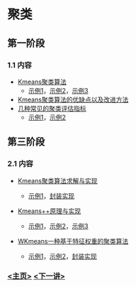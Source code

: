 # 聚类

## 第一阶段

### 1.1 内容

- [Kmeans聚类算法](https://mp.weixin.qq.com/s/29KQDvxPNtosJ_gt6WgRkQ)
  - [示例1](./101_kmeans_visualization_cluster.py)，[示例2](./102_kmeans_visual_step.py)，[示例3](./103_kmeans_train.py)
- [Kmeans聚类算法的优缺点以及改进方法](https://mp.weixin.qq.com/s/TuXkQPKjtUixrSdMMNHKww)
- [几种常见的聚类评估指标](https://mp.weixin.qq.com/s/4a9eqOp4v1iRlB4edV09AA)
  - [示例1](./401_ARI_NMI.py)，[示例2](./402_metrics.py)

## 第三阶段

### 2.1 内容

- [Kmeans聚类算法求解与实现](https://mp.weixin.qq.com/s/luC4s4ZFLL2bLFc2u29vmA)
  - [示例1](./201_kmeans.py)，[封装实现](https://github.com/moon-hotel/Kmeans)
- [Kmeans++原理与实现](https://mp.weixin.qq.com/s/nQEtA5fPvGOnSHjvjc9VNg)
  - [示例1](./301_kmeans_visual_step.py)，[示例2](./302_kmeanspp_visual_step.py)，[示例3](./303_kmeanspp.py)

- [WKmeans一种基于特征权重的聚类算法](https://mp.weixin.qq.com/s/OUussxPI6UERmsnFqPM4Sw)
  - [示例1](./501_visualization_wkmeans.py)，[示例2](./502_wkmeans.py)，[封装实现](https://github.com/moon-hotel/WKmeans)

### [<主页>](../README.md)    [<下一讲>]()